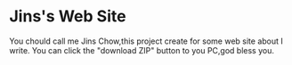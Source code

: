 # Jins's Web Site
You chould call me  Jins Chow,this project create for some web site about I write.
You can click the "download ZIP" button to you PC,god bless you.
